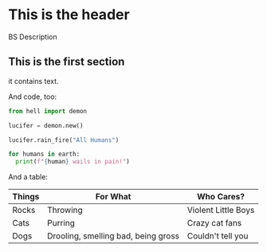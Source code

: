 # This is the header

BS Description

## This is the first section

it contains text.

And code, too:

```python
from hell import demon

lucifer = demon.new()

lucifer.rain_fire("All Humans")

for humans in earth:
  print(f"{human} wails in pain!")
```

And a table:

Things | For What | Who Cares?
---    | ---      | ---
Rocks  | Throwing | Violent Little Boys
Cats   | Purring  | Crazy cat fans
Dogs   | Drooling, smelling bad, being gross | Couldn't tell you
